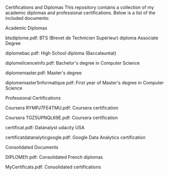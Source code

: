 Certifications and Diplomas
This repository contains a collection of my academic diplomas and professional certifications. Below is a list of the included documents:

Academic Diplomas

btsdiplome.pdf: BTS (Brevet de Technicien Supérieur) diploma Associate Degree

diplomebac.pdf: High School diploma (Baccalauréat)

diplomelicenceinfo.pdf: Bachelor's degree in Computer Science

diplomemaster.pdf: Master's degree

diplomemaster1informatique.pdf: First year of Master's degree in Computer Science

Professional Certifications

Coursera RYMPJ7FE4TMU.pdf: Coursera certification 

Coursera TGZ5UPNQL69E.pdf: Coursera certification 

certificat.pdf: Datanalyst udacity USA

certificatdatanalyticgoogle.pdf: Google Data Analytics certification

Consolidated Documents

DIPLOMEfr.pdf: Consolidated French diplomas

MyCertificats.pdf: Consolidated certifications
